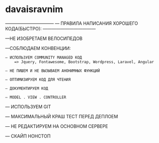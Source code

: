 davaisravnim
============
———————————	—
ПРАВИЛА НАПИСАНИЯ ХОРОШЕГО КОДА(БЫСТРО):
————————————
 
—НЕ ИЗОБРЕТАЕМ ВЕЛОСИПЕДОВ

—СОБЛЮДАЕМ КОНВЕНЦИИ:

	— ИСПОЛЬЗУЕМ COMMUNITY MANAGED КОД
		=> Jquery, Fontawesome, Bootstrap, Wordpress, Laravel, Angular

	— НЕ ПИШЕМ И НЕ ВЫЗЫВАЕМ АНОНИМНЫХ ФУНКЦИЙ

	— ОПТИМИЗИРУЕМ КОД ДЛЯ ЧТЕНИЯ
	
	— ДОКУМЕНТИРУЕМ КОД

	— MODEL . VIEW . CONTROLLER

— ИСПОЛЬЗУЕМ GIT

— МАКСИМАЛЬНЫЙ КРАШ ТЕСТ ПЕРЕД ДЕПЛОЕМ

— НЕ РЕДАКТИРУЕМ НА ОСНОВНОМ СЕРВЕРЕ

— СКАЙП НОНСТОП


